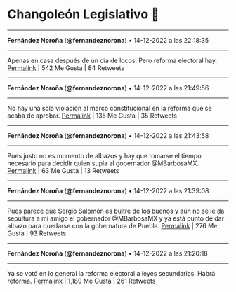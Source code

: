# Changoleón Legislativo 🙈
*****
**Fernández Noroña** (**@fernandeznorona**) • 14-12-2022 a las 22:18:35
*****
Apenas en casa después de un día de locos. Pero reforma electoral hay.
[Permalink](https://twitter.com/fernandeznorona/status/1603273293380714496) | 542 Me Gusta | 84 Retweets
*****
**Fernández Noroña** (**@fernandeznorona**) • 14-12-2022 a las 21:49:56
*****
No hay una sola violación al marco constitucional en la reforma que se acaba de aprobar.
[Permalink](https://twitter.com/fernandeznorona/status/1603266083523174403) | 135 Me Gusta | 35 Retweets
*****
**Fernández Noroña** (**@fernandeznorona**) • 14-12-2022 a las 21:43:58
*****
Pues justo no es momento de albazos y hay que tomarse el tiempo necesario para decidir quien supla al gobernador @MBarbosaMX.
[Permalink](https://twitter.com/fernandeznorona/status/1603264583606497280) | 63 Me Gusta | 13 Retweets
*****
**Fernández Noroña** (**@fernandeznorona**) • 14-12-2022 a las 21:39:08
*****
Pues parece que Sergio Salomón es buitre de los buenos y aún no se le da sepultura a mi amigo el gobernador @MBarbosaMX y ya está punto de dar albazo para quedarse con la gobernatura de Puebla.
[Permalink](https://twitter.com/fernandeznorona/status/1603263365530255360) | 276 Me Gusta | 93 Retweets
*****
**Fernández Noroña** (**@fernandeznorona**) • 14-12-2022 a las 21:20:18
*****
Ya se votó en lo general la reforma electoral a leyes secundarias. Habrá reforma.
[Permalink](https://twitter.com/fernandeznorona/status/1603258626935648256) | 1,180 Me Gusta | 261 Retweets